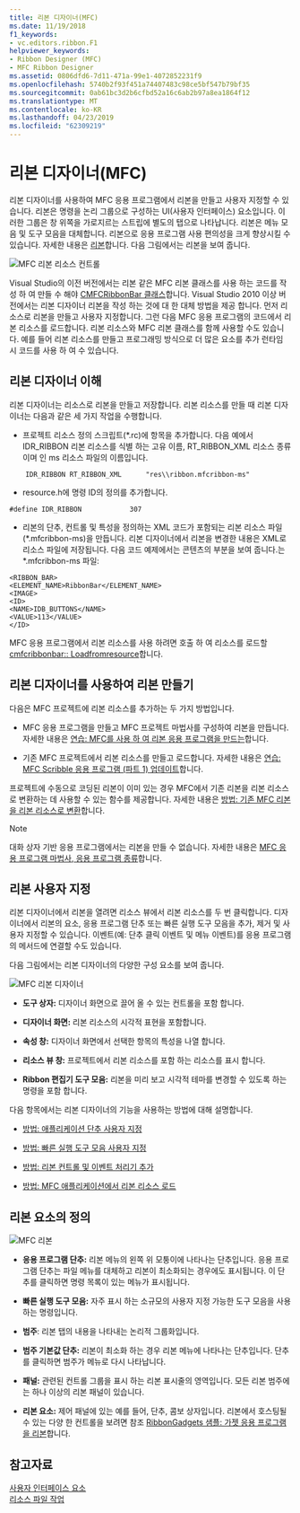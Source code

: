```yaml
---
title: 리본 디자이너(MFC)
ms.date: 11/19/2018
f1_keywords:
- vc.editors.ribbon.F1
helpviewer_keywords:
- Ribbon Designer (MFC)
- MFC Ribbon Designer
ms.assetid: 0806dfd6-7d11-471a-99e1-4072852231f9
ms.openlocfilehash: 5740b2f93f451a74407483c98ce5bf547b79bf35
ms.sourcegitcommit: 0ab61bc3d2b6cfbd52a16c6ab2b97a8ea1864f12
ms.translationtype: MT
ms.contentlocale: ko-KR
ms.lasthandoff: 04/23/2019
ms.locfileid: "62309219"
---
```

# <a name="ribbon-designer-mfc"></a>리본 디자이너(MFC)

리본 디자이너를 사용하여 MFC 응용 프로그램에서 리본을 만들고 사용자 지정할 수 있습니다. 리본은 명령을 논리 그룹으로 구성하는 UI(사용자 인터페이스) 요소입니다. 이러한 그룹은 창 위쪽을 가로지르는 스트립에 별도의 탭으로 나타납니다. 리본은 메뉴 모음 및 도구 모음을 대체합니다. 리본으로 응용 프로그램 사용 편의성을 크게 향상시킬 수 있습니다. 자세한 내용은 [리본](/windows/desktop/uxguide/cmd-ribbons)합니다. 다음 그림에서는 리본을 보여 줍니다.

![MFC 리본 리소스 컨트롤](../mfc/media/ribbon_no_callouts.png "MFC 리본 리소스 컨트롤")

Visual Studio의 이전 버전에서는 리본 같은 MFC 리본 클래스를 사용 하는 코드를 작성 하 여 만들 수 해야 [CMFCRibbonBar 클래스](../mfc/reference/cmfcribbonbar-class.md)합니다. Visual Studio 2010 이상 버전에서는 리본 디자이너 리본을 작성 하는 것에 대 한 대체 방법을 제공 합니다. 먼저 리소스로 리본을 만들고 사용자 지정합니다. 그런 다음 MFC 응용 프로그램의 코드에서 리본 리소스를 로드합니다. 리본 리소스와 MFC 리본 클래스를 함께 사용할 수도 있습니다. 예를 들어 리본 리소스를 만들고 프로그래밍 방식으로 더 많은 요소를 추가 런타임 시 코드를 사용 하 여 수 있습니다.

## <a name="understanding-the-ribbon-designer"></a>리본 디자이너 이해

리본 디자이너는 리소스로 리본을 만들고 저장합니다. 리본 리소스를 만들 때 리본 디자이너는 다음과 같은 세 가지 작업을 수행합니다.

- 프로젝트 리소스 정의 스크립트(*.rc)에 항목을 추가합니다. 다음 예에서 IDR_RIBBON 리본 리소스를 식별 하는 고유 이름, RT_RIBBON_XML 리소스 종류 이며 인 ms 리소스 파일의 이름입니다.

```
    IDR_RIBBON RT_RIBBON_XML      "res\\ribbon.mfcribbon-ms"
```

- resource.h에 명령 ID의 정의를 추가합니다.

```
#define IDR_RIBBON            307
```

- 리본의 단추, 컨트롤 및 특성을 정의하는 XML 코드가 포함되는 리본 리소스 파일(*.mfcribbon-ms)을 만듭니다. 리본 디자이너에서 리본을 변경한 내용은 XML로 리소스 파일에 저장됩니다. 다음 코드 예제에서는 콘텐츠의 부분을 보여 줍니다.는 \*.mfcribbon-ms 파일:

```
<RIBBON_BAR>
<ELEMENT_NAME>RibbonBar</ELEMENT_NAME>
<IMAGE>
<ID>
<NAME>IDB_BUTTONS</NAME>
<VALUE>113</VALUE>
</ID>
```

MFC 응용 프로그램에서 리본 리소스를 사용 하려면 호출 하 여 리소스를 로드할 [cmfcribbonbar:: Loadfromresource](../mfc/reference/cmfcribbonbar-class.md#loadfromresource)합니다.

## <a name="creating-a-ribbon-by-using-the-ribbon-designer"></a>리본 디자이너를 사용하여 리본 만들기

다음은 MFC 프로젝트에 리본 리소스를 추가하는 두 가지 방법입니다.

- MFC 응용 프로그램을 만들고 MFC 프로젝트 마법사를 구성하여 리본을 만듭니다. 자세한 내용은 [연습: MFC를 사용 하 여 리본 응용 프로그램을 만드는](../mfc/walkthrough-creating-a-ribbon-application-by-using-mfc.md)합니다.

- 기존 MFC 프로젝트에서 리본 리소스를 만들고 로드합니다. 자세한 내용은 [연습: MFC Scribble 응용 프로그램 (파트 1) 업데이트](../mfc/walkthrough-updating-the-mfc-scribble-application-part-1.md)합니다.

프로젝트에 수동으로 코딩된 리본이 이미 있는 경우 MFC에서 기존 리본을 리본 리소스로 변환하는 데 사용할 수 있는 함수를 제공합니다. 자세한 내용은 [방법: 기존 MFC 리본을 리본 리소스로 변환](../mfc/how-to-convert-an-existing-mfc-ribbon-to-a-ribbon-resource.md)합니다.

> [!NOTE]
>  대화 상자 기반 응용 프로그램에서는 리본을 만들 수 없습니다. 자세한 내용은 [MFC 응용 프로그램 마법사, 응용 프로그램 종류](../mfc/reference/application-type-mfc-application-wizard.md)합니다.

## <a name="customizing-ribbons"></a>리본 사용자 지정

리본 디자이너에서 리본을 열려면 리소스 뷰에서 리본 리소스를 두 번 클릭합니다. 디자이너에서 리본의 요소, 응용 프로그램 단추 또는 빠른 실행 도구 모음을 추가, 제거 및 사용자 지정할 수 있습니다. 이벤트(예: 단추 클릭 이벤트 및 메뉴 이벤트)를 응용 프로그램의 메서드에 연결할 수도 있습니다.

다음 그림에서는 리본 디자이너의 다양한 구성 요소를 보여 줍니다.

![MFC 리본 디자이너](../mfc/media/ribbon_designer.png "MFC 리본 디자이너")

- **도구 상자:** 디자이너 화면으로 끌어 올 수 있는 컨트롤을 포함 합니다.

- **디자이너 화면:** 리본 리소스의 시각적 표현을 포함합니다.

- **속성 창:** 디자이너 화면에서 선택한 항목의 특성을 나열 합니다.

- **리소스 뷰 창:** 프로젝트에서 리본 리소스를 포함 하는 리소스를 표시 합니다.

- **Ribbon 편집기 도구 모음:** 리본을 미리 보고 시각적 테마를 변경할 수 있도록 하는 명령을 포함 합니다.

다음 항목에서는 리본 디자이너의 기능을 사용하는 방법에 대해 설명합니다.

- [방법: 애플리케이션 단추 사용자 지정](../mfc/how-to-customize-the-application-button.md)

- [방법: 빠른 실행 도구 모음 사용자 지정](../mfc/how-to-customize-the-quick-access-toolbar.md)

- [방법: 리본 컨트롤 및 이벤트 처리기 추가](../mfc/how-to-add-ribbon-controls-and-event-handlers.md)

- [방법: MFC 애플리케이션에서 리본 리소스 로드](../mfc/how-to-load-a-ribbon-resource-from-an-mfc-application.md)

## <a name="definitions-of-ribbon-elements"></a>리본 요소의 정의

![MFC 리본](../mfc/media/ribbon.png "MFC 리본")

- **응용 프로그램 단추:** 리본 메뉴의 왼쪽 위 모퉁이에 나타나는 단추입니다. 응용 프로그램 단추는 파일 메뉴를 대체하고 리본이 최소화되는 경우에도 표시됩니다. 이 단추를 클릭하면 명령 목록이 있는 메뉴가 표시됩니다.

- **빠른 실행 도구 모음:** 자주 표시 하는 소규모의 사용자 지정 가능한 도구 모음을 사용 하는 명령입니다.

- **범주**: 리본 탭의 내용을 나타내는 논리적 그룹화입니다.

- **범주 기본값 단추:** 리본이 최소화 하는 경우 리본 메뉴에 나타나는 단추입니다. 단추를 클릭하면 범주가 메뉴로 다시 나타납니다.

- **패널:** 관련된 컨트롤 그룹을 표시 하는 리본 표시줄의 영역입니다. 모든 리본 범주에는 하나 이상의 리본 패널이 있습니다.

- **리본 요소:** 제어 패널에 있는 예를 들어, 단추, 콤보 상자입니다. 리본에서 호스팅될 수 있는 다양 한 컨트롤을 보려면 참조 [RibbonGadgets 샘플: 가젯 응용 프로그램을 리본](../overview/visual-cpp-samples.md)합니다.

## <a name="see-also"></a>참고자료

[사용자 인터페이스 요소](../mfc/user-interface-elements-mfc.md)<br/>
[리소스 파일 작업](../windows/working-with-resource-files.md)

